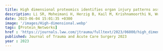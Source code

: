 ```yaml
---
title: High dimensional proteomics identifies organ injury patterns associated with outcomes in human trauma
description: Li SR, Moheimani H, Herzig B, Kail M, Krishnamoorthi N, Wu J, Abdelhamid S, Scioscia J, <strong>Sung E</strong>, <strong>Rosengart A</strong>, Bonaroti J, Johansson, P, Stensballe J, Neal M, <strong>Das J</strong>, Kar U, Sperry J, Billiar TR
date: 2023-06-04 15:01:35 +0300
image: '/images/High-dimensional.webp'
tags: [Protein_Networks]
href : 'https://journals.lww.com/jtrauma/fulltext/2023/06000/high_dimensional_proteomics_identifies_organ.9.aspx'
published: Journal of Trauma and Acute Care Surgery 2023
year : 2023
---
```

